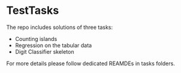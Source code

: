 # TestTasks
The repo includes solutions of three tasks:
* Counting islands
* Regression on the tabular data
* Digit Classifier skeleton

For more details please follow dedicated REAMDEs in tasks folders.